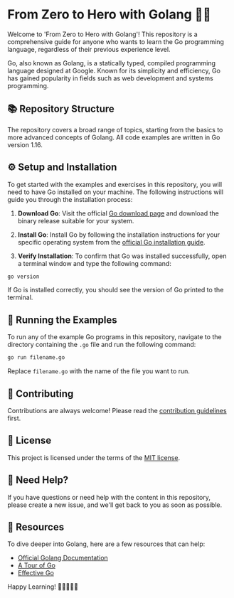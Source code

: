 # From Zero to Hero with Golang 🚀🦾

Welcome to 'From Zero to Hero with Golang'! This repository is a comprehensive guide for anyone who wants to learn the Go programming language, regardless of their previous experience level.

Go, also known as Golang, is a statically typed, compiled programming language designed at Google. Known for its simplicity and efficiency, Go has gained popularity in fields such as web development and systems programming.

## 📚 Repository Structure

The repository covers a broad range of topics, starting from the basics to more advanced concepts of Golang. All code examples are written in Go version 1.16.

## ⚙️ Setup and Installation

To get started with the examples and exercises in this repository, you will need to have Go installed on your machine. The following instructions will guide you through the installation process:

1. **Download Go**: Visit the official [Go download page](https://golang.org/dl/) and download the binary release suitable for your system.

2. **Install Go**: Install Go by following the installation instructions for your specific operating system from the [official Go installation guide](https://golang.org/doc/install).

3. **Verify Installation**: To confirm that Go was installed successfully, open a terminal window and type the following command:

```bash
go version
```

If Go is installed correctly, you should see the version of Go printed to the terminal.

## 🚀 Running the Examples

To run any of the example Go programs in this repository, navigate to the directory containing the `.go` file and run the following command:

```bash
go run filename.go
```

Replace `filename.go` with the name of the file you want to run.

## 🤝 Contributing

Contributions are always welcome! Please read the [contribution guidelines](CONTRIBUTING.md) first.

## 📝 License

This project is licensed under the terms of the [MIT license](LICENSE.md).

## 🤔 Need Help?

If you have questions or need help with the content in this repository, please create a new issue, and we'll get back to you as soon as possible.

## 📖 Resources

To dive deeper into Golang, here are a few resources that can help:

- [Official Golang Documentation](https://golang.org/doc/)
- [A Tour of Go](https://tour.golang.org/welcome/1)
- [Effective Go](https://golang.org/doc/effective_go)

Happy Learning! 🎉👩‍💻👨‍💻

